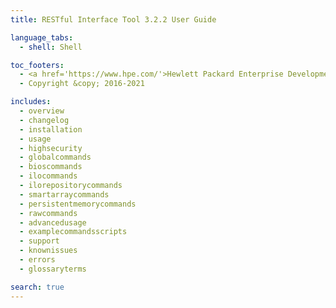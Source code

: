 ```yaml
---
title: RESTful Interface Tool 3.2.2 User Guide

language_tabs:
  - shell: Shell

toc_footers:
  - <a href='https://www.hpe.com/'>Hewlett Packard Enterprise Development LP</a>
  - Copyright &copy; 2016-2021

includes:
  - overview
  - changelog
  - installation
  - usage
  - highsecurity
  - globalcommands
  - bioscommands
  - ilocommands
  - ilorepositorycommands
  - smartarraycommands
  - persistentmemorycommands
  - rawcommands
  - advancedusage
  - examplecommandsscripts
  - support
  - knownissues
  - errors
  - glossaryterms

search: true
---
```

